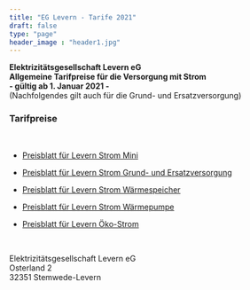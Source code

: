 ```yaml
---
title: "EG Levern - Tarife 2021"
draft: false
type: "page"
header_image : "header1.jpg"
---
```


<style>
.standartFont {
  font-size: 0.9em;
}
</style>

<DIV class="centerContent"><STRONG>Elektrizitätsgesellschaft Levern eG<BR>Allgemeine Tarifpreise
für die Versorgung mit Strom<BR>- gültig ab 1. Januar 2021 - <BR></STRONG>(Nachfolgendes
gilt auch für die Grund- und Ersatzversorgung) </DIV>

### Tarifpreise

<br>

* [Preisblatt für Levern Strom Mini](/pdf/2021-Preisblatt-Strom-Mini.pdf)

* [Preisblatt für Levern Strom Grund- und Ersatzversorgung](/pdf/2021-Preisblatt-Strom-Grund-Ersatzversorgung.pdf)

* [Preisblatt für Levern Strom Wärmespeicher](/pdf/2021-Preisblatt-Waermespeicher.pdf)

* [Preisblatt für Levern Strom Wärmepumpe](/pdf/2021-Preisblatt-Waermepumpe.pdf)

* [Preisblatt für Levern Öko-Strom](/pdf/2021-Preisblatt-Strom-Oeko.pdf)

<br>

<P style="clear:both;">Elektrizitätsgesellschaft Levern eG<br />
Osterland 2<br />
32351 Stemwede-Levern</P>
